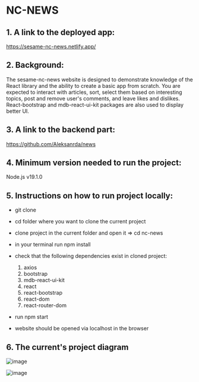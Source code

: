 # NC-NEWS

## 1. A link to the deployed app:

https://sesame-nc-news.netlify.app/

## 2. Background:
The sesame-nc-news website is designed to demonstrate knowledge of the React library and the ability to create a basic app from scratch. You are expected to interact with articles, sort, select them based on interesting topics, post and remove user's comments, and leave likes and dislikes. React-bootstrap and mdb-react-ui-kit packages are also used to display better UI. 


## 3. A link to the backend part:

https://github.com/Aleksanrda/news

## 4. Minimum version needed to run the project:

Node.js v19.1.0

## 5. Instructions on how to run project locally:

- git clone <repo-url>
- cd folder where you want to clone the current project
- clone project in the current folder and open it => cd nc-news
- in your terminal run npm install
- check that the following dependencies exist in cloned project:
    1) axios
    2) bootstrap
    3) mdb-react-ui-kit
    4) react
    5) react-bootstrap
    6) react-dom
    7) react-router-dom
    
- run npm start
- website should be opened via localhost in the browser

## 6. The current's project diagram

![image](https://user-images.githubusercontent.com/33073090/218179378-39e5ed9a-5a50-4eda-acc0-7ae0a031c1c4.png)

![image](https://user-images.githubusercontent.com/33073090/218179493-83f1cbf8-a9f6-4c3f-95a3-65052fce4599.png)

